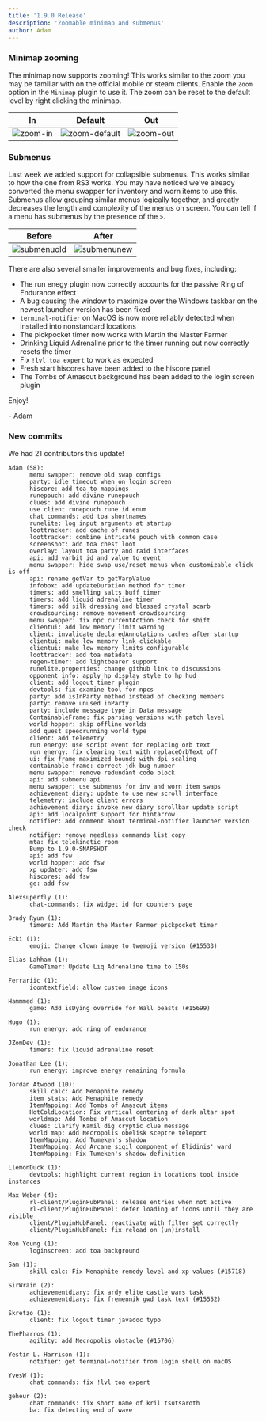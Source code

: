 ```yaml
---
title: '1.9.0 Release'
description: 'Zoomable minimap and submenus'
author: Adam
---
```


### Minimap zooming

The minimap now supports zooming! This works similar to the zoom you may be familiar with on the official mobile or steam clients. Enable the `Zoom` option in the `Minimap` plugin to use it. The zoom can be reset to the default level by right clicking the minimap.

| In                                              | Default                                                   | Out                                               |
| ----------------------------------------------- | --------------------------------------------------------- | ------------------------------------------------- |
| ![zoom-in](/img/blog/1.9.0-Release/zoom-in.png) | ![zoom-default](/img/blog/1.9.0-Release/zoom-default.png) | ![zoom-out](/img/blog/1.9.0-Release/zoom-out.png) |

### Submenus

Last week we added support for collapsible submenus. This works similar to how the one from RS3 works. You may have noticed we've already converted the menu swapper for inventory and worn items to use this. Submenus allow grouping similar menus logically together, and greatly decreases the length and complexity of the menus on screen. You can tell if a menu has submenus by the presence of the `>`.

| Before                                                | After                                                 |
| ----------------------------------------------------- | ----------------------------------------------------- |
| ![submenuold](/img/blog/1.9.0-Release/submenuold.png) | ![submenunew](/img/blog/1.9.0-Release/submenunew.png) |

There are also several smaller improvements and bug fixes, including:

- The run enegy plugin now correctly accounts for the passive Ring of Endurance effect
- A bug causing the window to maximize over the Windows taskbar on the newest launcher version has been fixed
- `terminal-notifier` on MacOS is now more reliably detected when installed into nonstandard locations
- The pickpocket timer now works with Martin the Master Farmer
- Drinking Liquid Adrenaline prior to the timer running out now correctly resets the timer
- Fix `!lvl toa expert` to work as expected
- Fresh start hiscores have been added to the hiscore panel
- The Tombs of Amascut background has been added to the login screen plugin

Enjoy!

\- Adam

### New commits

We had 21 contributors this update!

```
Adam (58):
      menu swapper: remove old swap configs
      party: idle timeout when on login screen
      hiscore: add toa to mappings
      runepouch: add divine runepouch
      clues: add divine runepouch
      use client runepouch rune id enum
      chat commands: add toa shortnames
      runelite: log input arguments at startup
      loottracker: add cache of runes
      loottracker: combine intricate pouch with common case
      screenshot: add toa chest loot
      overlay: layout toa party and raid interfaces
      api: add varbit id and value to event
      menu swapper: hide swap use/reset menus when customizable click is off
      api: rename getVar to getVarpValue
      infobox: add updateDuration method for timer
      timers: add smelling salts buff timer
      timers: add liquid adrenaline timer
      timers: add silk dressing and blessed crystal scarb
      crowdsourcing: remove movement crowdsourcing
      menu swapper: fix npc currentAction check for shift
      clientui: add low memory limit warning
      client: invalidate declaredAnnotations caches after startup
      clientui: make low memory link clickable
      clientui: make low memory limits configurable
      loottracker: add toa metadata
      regen-timer: add lightbearer support
      runelite.properties: change github link to discussions
      opponent info: apply hp display style to hp hud
      client: add logout timer plugin
      devtools: fix examine tool for npcs
      party: add isInParty method instead of checking members
      party: remove unused inParty
      party: include message type in Data message
      ContainableFrame: fix parsing versions with patch level
      world hopper: skip offline worlds
      add quest speedrunning world type
      client: add telemetry
      run energy: use script event for replacing orb text
      run energy: fix clearing text with replaceOrbText off
      ui: fix frame maximized bounds with dpi scaling
      containable frame: correct jdk bug number
      menu swapper: remove redundant code block
      api: add submenu api
      menu swapper: use submenus for inv and worn item swaps
      achievement diary: update to use new scroll interface
      telemetry: include client errors
      achievement diary: invoke new diary scrollbar update script
      api: add localpoint support for hintarrow
      notifier: add comment about terminal-notifier launcher version check
      notifier: remove needless commands list copy
      mta: fix telekinetic room
      Bump to 1.9.0-SNAPSHOT
      api: add fsw
      world hopper: add fsw
      xp updater: add fsw
      hiscores: add fsw
      ge: add fsw

Alexsuperfly (1):
      chat-commands: fix widget id for counters page

Brady Ryun (1):
      timers: Add Martin the Master Farmer pickpocket timer

Ecki (1):
      emoji: Change clown image to twemoji version (#15533)

Elias Lahham (1):
      GameTimer: Update Liq Adrenaline time to 150s

Ferrariic (1):
      icontextfield: allow custom image icons

Hammmed (1):
      game: Add isDying override for Wall beasts (#15699)

Hugo (1):
      run energy: add ring of endurance

JZomDev (1):
      timers: fix liquid adrenaline reset

Jonathan Lee (1):
      run energy: improve energy remaining formula

Jordan Atwood (10):
      skill calc: Add Menaphite remedy
      item stats: Add Menaphite remedy
      ItemMapping: Add Tombs of Amascut items
      HotColdLocation: Fix vertical centering of dark altar spot
      worldmap: Add Tombs of Amascut location
      clues: Clarify Kamil dig cryptic clue message
      world map: Add Necropolis obelisk sceptre teleport
      ItemMapping: Add Tumeken's shadow
      ItemMapping: Add Arcane sigil component of Elidinis' ward
      ItemMapping: Fix Tumeken's shadow definition

LlemonDuck (1):
      devtools: highlight current region in locations tool inside instances

Max Weber (4):
      rl-client/PluginHubPanel: release entries when not active
      rl-client/PluginHubPanel: defer loading of icons until they are visible
      client/PluginHubPanel: reactivate with filter set correctly
      client/PluginHubPanel: fix reload on (un)install

Ron Young (1):
      loginscreen: add toa background

Sam (1):
      skill calc: Fix Menaphite remedy level and xp values (#15718)

SirWrain (2):
      achievementdiary: fix ardy elite castle wars task
      achievementdiary: fix fremennik gwd task text (#15552)

Skretzo (1):
      client: fix logout timer javadoc typo

ThePharros (1):
      agility: add Necropolis obstacle (#15706)

Yestin L. Harrison (1):
      notifier: get terminal-notifier from login shell on macOS

YvesW (1):
      chat commands: fix !lvl toa expert

geheur (2):
      chat commands: fix short name of kril tsutsaroth
      ba: fix detecting end of wave
```
